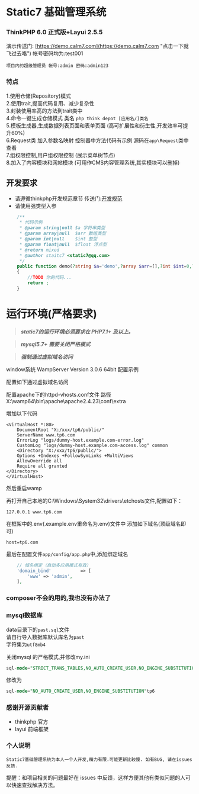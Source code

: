 # Static7 基础管理系统  


### ThinkPHP 6.0 正式版+Layui 2.5.5 

演示传送门: [https://demo.calm7.com](https://demo.calm7.com "点击一下就飞过去咯") 帐号密码均为:test001

`项目内的超级管理员 帐号:admin 密码:admin123`

### 特点  

1.使用仓储(Repository)模式    
2.使用trait,提高代码复用、减少复杂性      
3.封装使用率高的方法到trait类中     
4.命令一键生成仓储模式 类名 `php think depot [应用名/]类名`      
5.模板生成器,生成数据列表页面和表单页面 (高可扩展性和衍生性,开发效率可提升60%)   
6.Request类 加入参数名映射 控制器中方法代码有示例 源码在`app\Request`类中查看     
7.组权限控制,用户组权限控制 (展示菜单树节点)     
8.加入了内容模块和网站模块 (可用作CMS内容管理系统,其实模块可以删掉)


## 开发要求
* 请遵循thinkphp开发规范章节 传送门:[开发规范](https://www.kancloud.cn/manual/thinkphp6_0/1037482)
* 请使用强类型入参   
~~~php
    /**
     * 代码示例
     * @param string|null $a 字符串类型
     * @param array|null  $arr 数组类型
     * @param int|null    $int 整型
     * @param float|null  $float 浮点型
     * @return mixed
     * @author staitc7 <static7@qq.com>
     */
    public function demo(?string $a='demo',?array $arr=[],?int $int=0,?float $float=2.3)
    {
        //TODO 你的代码...
        return ;
    }
~~~    
  


运行环境(严格要求) 
===============

> ***static7的运行环境必须要求在 PHP7.1+ 及以上。***

> ***mysql5.7+ 需要关闭严格模式***

> ***强制通过虚拟域名访问***

 
window系统 WampServer Version 3.0.6 64bit 配置示例

配置如下通过虚拟域名访问

配置apache下的httpd-vhosts.conf文件 路径X:\wamp64\bin\apache\apache2.4.23\conf\extra

增加以下代码
~~~
<VirtualHost *:80>
    DocumentRoot "X:/xxx/tp6/public/"
    ServerName www.tp6.com
    ErrorLog "logs/dummy-host.example.com-error.log"
    CustomLog "logs/dummy-host.example.com-access.log" common
    <Directory "X:/xxx/tp6/public/">
    Options +Indexes +FollowSymLinks +MultiViews
    AllowOverride all
    Require all granted
</Directory>
</VirtualHost>
~~~
然后重启wamp

再打开自己本地的C:\Windows\System32\drivers\etchosts文件,配置如下：
~~~
127.0.0.1 www.tp6.com
~~~

在框架中的.env(.example.env重命名为.env)文件中 添加如下域名(顶级域名即可)

~~~dotenv
host=tp6.com
~~~

最后在配置文件`app/config/app.php`中,添加绑定域名
~~~php
    // 域名绑定（自动多应用模式有效）
    'domain_bind'           => [
        'www' => 'admin',
    ],
~~~

### composer不会的用的,我也没有办法了

### mysql数据库    

data目录下的`past.sql`文件    
请自行导入数据库默认库名为`past`        
字符集为`utf8mb4`   

关闭mysql 的严格模式,并修改my.ini
~~~sql
sql-mode="STRICT_TRANS_TABLES,NO_AUTO_CREATE_USER,NO_ENGINE_SUBSTITUTION"   
~~~
修改为
~~~sql
sql-mode="NO_AUTO_CREATE_USER,NO_ENGINE_SUBSTITUTION"tp6
~~~     


### 感谢开源贡献者

* thinkphp 官方
* layui 前端框架


### 个人说明
```
Static7基础管理系统为本人一个人开发,精力有限.可能更新比较慢. 如有BUG, 请在issues反馈.
```
提醒：和项目相关的问题最好在 issues 中反馈，这样方便其他有类似问题的人可以快速查找解决方法。
